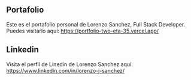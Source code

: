 ## Portafolio

Este es el portafolio personal de Lorenzo Sanchez, Full Stack Developer. Puedes visitarlo aquí: https://portfolio-two-eta-35.vercel.app/

## Linkedin

Visita el perfil de Linedin de Lorenzo Sanchez aquí: https://www.linkedin.com/in/lorenzo-j-sanchez/